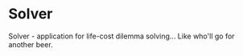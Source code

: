 Solver
======

Solver - application for life-cost dilemma solving... Like who'll go for another beer.
